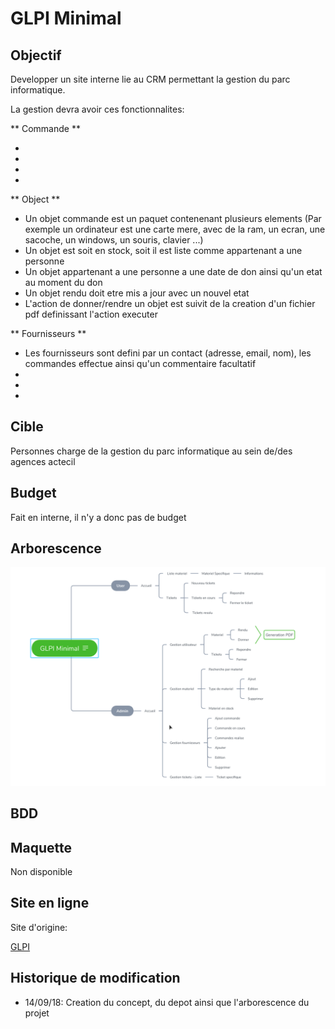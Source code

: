 # GLPI Minimal

## Objectif

Developper un site interne lie au CRM permettant la gestion du parc informatique.

La gestion devra avoir ces fonctionnalites:

** Commande **

-
-
-
-

** Object **
- Un objet commande est un paquet contenenant plusieurs elements (Par exemple un ordinateur est une carte mere, avec de la ram, un ecran, une sacoche, un windows, un souris, clavier ...)
- Un objet est soit en stock, soit il est liste comme appartenant a une personne
- Un objet appartenant a une personne a une date de don ainsi qu'un etat au moment du don
- Un objet rendu doit etre mis a jour avec un nouvel etat
- L'action de donner/rendre un objet est suivit de la creation d'un fichier pdf definissant l'action executer

** Fournisseurs ** 

- Les fournisseurs sont defini par un contact (adresse, email, nom), les commandes effectue ainsi qu'un commentaire facultatif
- 
-
-



## Cible

Personnes charge de la gestion du parc informatique au sein de/des agences actecil


## Budget

Fait en interne, il n'y a donc pas de budget

## Arborescence

![arborescence](./img/arborescence.png)

## BDD



## Maquette

Non disponible

## Site en ligne

Site d'origine: 

[GLPI](https://demo.glpi-project.org/index.php?noAUTO=1)

## Historique de modification

- 14/09/18: Creation du concept, du depot ainsi que l'arborescence du projet